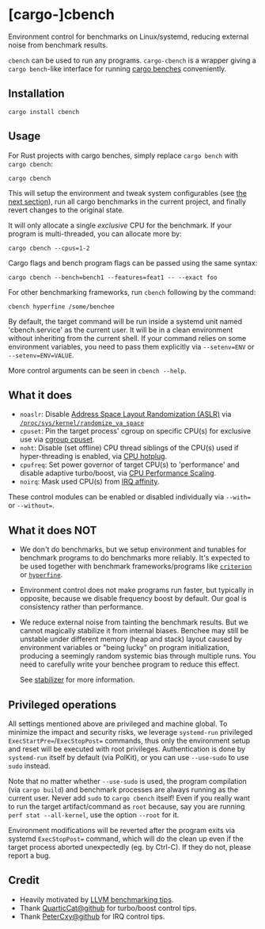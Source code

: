 # [cargo-]cbench

Environment control for benchmarks on Linux/systemd, reducing external noise
from benchmark results.

`cbench` can be used to run any programs. `cargo-cbench` is a wrapper giving a
`cargo bench`-like interface for running [cargo benches][cargo-bench] conveniently.

## Installation

`cargo install cbench`

## Usage

For Rust projects with cargo benches, simply replace `cargo bench` with
`cargo cbench`:

`cargo cbench`

This will setup the environment and tweak system configurables (see
[the next section](#what-it-does)), run all cargo benchmarks in the current
project, and finally revert changes to the original state.

It will only allocate a single *exclusive* CPU for the benchmark. If your
program is multi-threaded, you can allocate more by:

`cargo cbench --cpus=1-2`

Cargo flags and bench program flags can be passed using the same syntax:

`cargo cbench --bench=bench1 --features=feat1 -- --exact foo`

For other benchmarking frameworks, run `cbench` following by the command:

`cbench hyperfine /some/benchee`

By default, the target command will be run inside a systemd unit named
'cbench.service' as the current user. It will be in a clean environment
without inheriting from the current shell. If your command relies on some
environment variables, you need to pass them explicitly via `--setenv=ENV` or
`--setenv=ENV=VALUE`.

More control arguments can be seen in `cbench --help`.

## What it does

- `noaslr`: Disable [Address Space Layout Randomization (ASLR)][aslr] via
  [`/proc/sys/kernel/randomize_va_space`][randomize_va_space]
- `cpuset`: Pin the target process' cgroup on specific CPU(s) for exclusive use
  via [cgroup cpuset][cpuset].
- `noht`: Disable (set offline) CPU thread siblings of the CPU(s) used if
  hyper-threading is enabled, via [CPU hotplug][cpu-hotplug].
- `cpufreq`: Set power governor of target CPU(s) to 'performance' and disable
  adaptive turbo/boost, via [CPU Performance Scaling][cpufreq].
- `noirq`: Mask used CPU(s) from [IRQ affinity][irq-affinity].

These control modules can be enabled or disabled individually via `--with=` or
`--without=`.

## What it does NOT

- We don't do benchmarks, but we setup environment and tunables for benchmark
  programs to do benchmarks more reliably. It's expected to be used together
  with benchmark frameworks/programs like [`criterion`][criterion] or
  [`hyperfine`][hyperfine].

- Environment control does not make programs run faster, but typically in
  opposite, because we disable frequency boost by default. Our goal is
  consistency rather than performance.

- We reduce external noise from tainting the benchmark results. But we cannot
  magically stabilize it from internal biases. Benchee may still be unstable
  under different memory (heap and stack) layout caused by environment
  variables or "being lucky" on program initialization, producing a
  seemingly random systemic bias through multiple runs. You need to carefully
  write your benchee program to reduce this effect.

  See [stabilizer] for more information.

## Privileged operations

All settings mentioned above are privileged and machine global. To minimize the
impact and security risks, we leverage `systemd-run` privileged
`ExecStartPre=`/`ExecStopPost=` commands, thus only the environment setup and
reset will be executed with root privileges. Authentication is done by
`systemd-run` itself by default (via PolKit), or you can use `--use-sudo` to
use `sudo` instead.

Note that no matter whether `--use-sudo` is used, the program compilation (via
`cargo build`) and benchmark processes are always running as the current user.
Never add `sudo` to `cargo cbench` itself! Even if you really want to run the
target artifact/command as `root` because, say you are running `perf stat
--all-kernel`, use the option `--root` for it.

Environment modifications will be reverted after the program exits via systemd
`ExecStopPost=` command, which will do the clean up even if the target process
aborted unexpectedly (eg. by Ctrl-C). If they do not, please report a bug.

## Credit

- Heavily motivated by [LLVM benchmarking tips][llvm-tips].
- Thank [QuarticCat@github](https://github.com/QuarticCat) for turbo/boost control tips.
- Thank [PeterCxy@github](https://github.com/PeterCxy) for IRQ control tips.

[cargo-bench]: https://doc.rust-lang.org/cargo/reference/profiles.html#bench
[criterion]: https://github.com/bheisler/criterion.rs
[hyperfine]: https://github.com/sharkdp/hyperfine
[aslr]: https://en.wikipedia.org/wiki/Address_space_layout_randomization
[randomize_va_space]: https://www.kernel.org/doc/html/latest/admin-guide/sysctl/kernel.html#randomize-va-space
[cpuset]: https://www.kernel.org/doc/html/latest/admin-guide/cgroup-v2.html#cpuset-interface-files
[cpu-hotplug]: https://www.kernel.org/doc/html/latest/core-api/cpu_hotplug.html#using-cpu-hotplug
[cpufreq]: https://www.kernel.org/doc/html/latest/admin-guide/pm/cpufreq.html#policy-interface-in-sysfs
[irq-affinity]: https://www.kernel.org/doc/html/latest/core-api/irq/irq-affinity.html
[stabilizer]: https://github.com/ccurtsinger/stabilizer
[llvm-tips]: https://llvm.org/docs/Benchmarking.html
